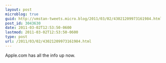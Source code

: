 ```yaml
---
layout: post
microblog: true
guid: http://vmstan-tweets.micro.blog/2011/03/02/43021209973161984.html
post_id: 3043630
date: 2011-03-02T12:53:50-0600
lastmod: 2011-03-02T12:53:50-0600
type: post
url: /2011/03/02/43021209973161984.html
---
```

Apple.com has all the info up now.
